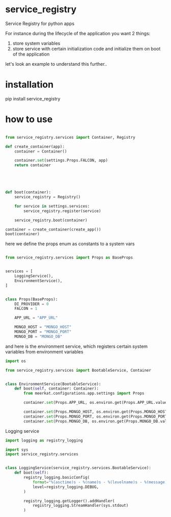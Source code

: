# service_registry
Service Registry for python apps

For instance during the lifecycle of the application you want 2 things:
1. store system variables
2. store service with certain initialization code and initialize them on boot of the application

let's look an example to understand this further..

# installation
pip install service_registry

# how to use
```python

from service_registry.services import Container, Registry

def create_container(app):
    container = Container()

    container.set(settings.Props.FALCON, app)
    return container





def boot(container):
    service_registry = Registry()

    for service in settings.services:
        service_registry.register(service)

    service_registry.boot(container)

container = create_container(create_app())
boot(container)


```

here we define the props enum as constants to a system vars
```python

from service_registry.services import Props as BaseProps


services = [
    LoggingService(),
    EnvironmentService(),
]


class Props(BaseProps):
    DI_PROVIDER = 0
    FALCON = 1

    APP_URL = "APP_URL"

    MONGO_HOST = "MONGO_HOST"
    MONGO_PORT = "MONGO_PORT"
    MONGO_DB = "MONGO_DB"
```

and here is the environment service, which registers certain system variables from environment variables
```python
import os

from service_registry.services import BootableService, Container


class EnvironmentService(BootableService):
    def boot(self, container: Container):
        from meerkat.configurations.app.settings import Props

        container.set(Props.APP_URL, os.environ.get(Props.APP_URL.value))

        container.set(Props.MONGO_HOST, os.environ.get(Props.MONGO_HOST.value))
        container.set(Props.MONGO_PORT, os.environ.get(Props.MONGO_PORT.value))
        container.set(Props.MONGO_DB, os.environ.get(Props.MONGO_DB.value))

```

Logging service
```python
import logging as registry_logging

import sys
import service_registry.services


class LoggingService(service_registry.services.BootableService):
    def boot(self):
        registry_logging.basicConfig(
            format="%(asctime)s - %(name)s - %(levelname)s - %(message)s",
            level=registry_logging.DEBUG,
        )

        registry_logging.getLogger().addHandler(
            registry_logging.StreamHandler(sys.stdout)
        )

```
